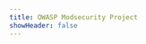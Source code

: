```yaml
---
title: OWASP Modsecurity Project
showHeader: false
---
```

[//]: # (SPDX-License-Identifier: CC-BY-4.0)
